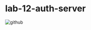 # lab-12-auth-server
![github](https://github.com/sarkis74/lab-12-auth-server/tree/master/auth-server)
